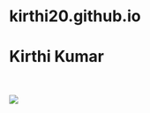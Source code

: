 # kirthi20.github.io

<!DOCTYPE>
<head>
  <title> Kirthi Kumar</title>
  <meta charset = "utf-8">
  <meta name = "viewport" content = "width=device-with, initial-scale=1">
</head>

<!-- comment here -->

<body>
  <div class "container">
    <h1> Kirthi Kumar </h1>
    <br><br>
    <img src = "http://ghchart.rshah.org/409ba5/kirthi20">
  </div> 
</body>
